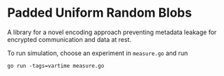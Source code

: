 # Padded Uniform Random Blobs

A library for a novel encoding approach preventing metadata leakage for encrypted communication and data at rest.

To run simulation, choose an experiment in `measure.go` and run
```
go run -tags=vartime measure.go
```